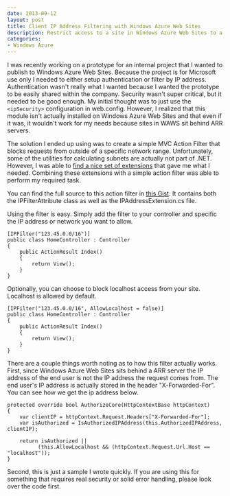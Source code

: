 ```yaml
---
date: 2013-09-12
layout: post
title: Client IP Address Filtering with Windows Azure Web Sites
description: Restrict access to a site in Windows Azure Web Sites to a specific IP address or network.
categories:
- Windows Azure
---
```


I was recently working on a prototype for an internal project that I wanted to publish to Windows Azure Web Sites. Because the project is for Microsoft use only I needed to either setup authentication or filter by IP address. Authentication wasn't really what I wanted because I wanted the prototype to be easily shared within the company. Security wasn't super critical, but it needed to be good enough. My initial thought was to just use the ```<ipSecurity>``` configuration in web.config. However, I realized that this module isn't actually installed on Windows Azure Web Sites and that even if it was, it wouldn't work for my needs because sites in WAWS sit behind ARR servers.

The solution I ended up using was to create a simple MVC Action Filter that blocks requests from outside of a specific network range. Unfortunately, some of the utilities for calculating subnets are actually not part of .NET. However, I was able to [find a nice set of extensions](http://blogs.msdn.com/b/knom/archive/2008/12/31/ip-address-calculations-with-c-subnetmasks-networks.aspx) that gave me what I needed. Combining these extensions with a simple action filter was able to perform my required task.

You can find the full source to this action filter in [this Gist](https://gist.github.com/ntotten/6539951). It contains both the IPFilterAttribute class as well as the IPAddressExtension.cs file.

Using the filter is easy. Simply add the filter to your controller and specific the IP address or network you want to allow.

	[IPFilter("123.45.0.0/16")]
	public class HomeController : Controller
	{
	    public ActionResult Index()
	    {
	        return View();
	    }
	}

Optionally, you can choose to block localhost access from your site. Localhost is allowed by default.

    [IPFilter("123.45.0.0/16", AllowLocalhost = false)]
    public class HomeController : Controller
    {
        public ActionResult Index()
        {
            return View();
        }
    }

 There are a couple things worth noting as to how this filter actually works. First, since Windows Azure Web Sites sits behind a ARR server the IP address of the end user is not the IP address the request comes from. The end user's IP address is actually stored in the header "X-Forwarded-For". You can see how we get the ip address below.

    protected override bool AuthorizeCore(HttpContextBase httpContext)
    {
        var clientIP = httpContext.Request.Headers["X-Forwarded-For"];
        var isAuthorized = IsAuthorizedIPAddress(this.AuthorizedIPAddress, clientIP);

        return isAuthorized || 
              (this.AllowLocalhost && (httpContext.Request.Url.Host == "localhost"));
    }

Second, this is just a sample I wrote quickly. If you are using this for something that requires real security or solid error handling, please look over the code first.